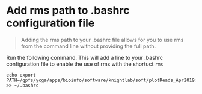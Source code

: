 # Add rms path to .bashrc configuration file
> Adding the rms path to your .bashrc file allows for you to use rms from the command line without providing the full path. 

Run the following command. This will add a line to your .bashrc configuration file to enable the use of rms with the shortuct `rms`
```
echo export PATH=/gpfs/ycga/apps/bioinfo/software/knightlab/soft/plotReads_Apr2019:$PATH >> ~/.bashrc
```
